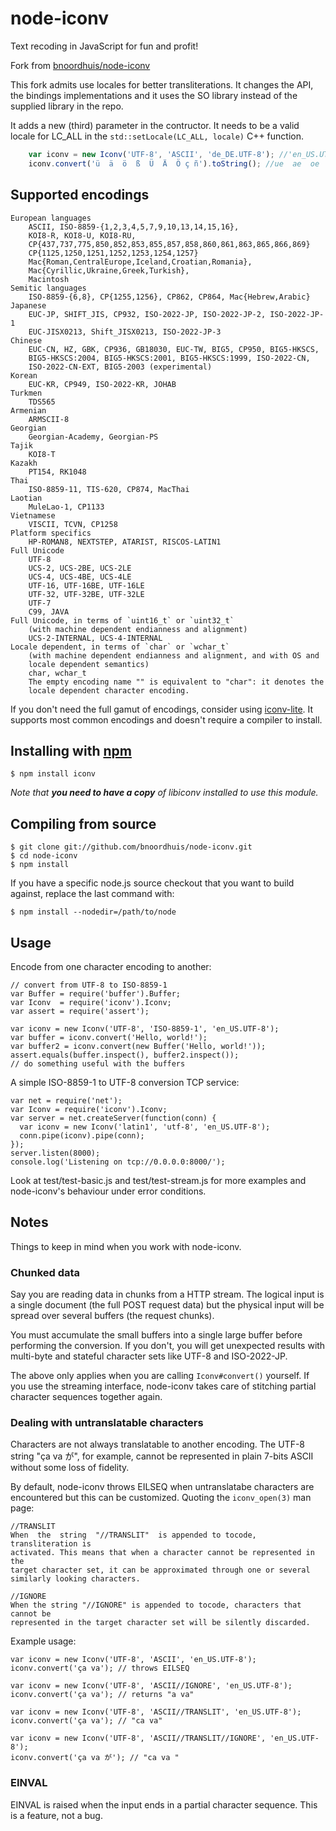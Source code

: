 # node-iconv

Text recoding in JavaScript for fun and profit!

Fork from [bnoordhuis/node-iconv](https://github.com/bnoordhuis/node-iconv)

This fork admits use locales for better transliterations. It changes the API, the bindings implementations and it uses the SO library instead of the supplied library in the repo.

It adds a new (third) parameter in the contructor. 
It needs to be a valid locale for LC_ALL in the `std::setLocale(LC_ALL, locale)` C++ function.

``` javascript
    var iconv = new Iconv('UTF-8', 'ASCII', 'de_DE.UTF-8'); //'en_US.UTF-8' is the locations. Can be undefined or a valid LANG value.
    iconv.convert('ü  ä  ö  ß  Ü  Ä  Ö ç ñ').toString(); //ue  ae  oe  ss  UE  AE  OE c n
```

## Supported encodings

    European languages
        ASCII, ISO-8859-{1,2,3,4,5,7,9,10,13,14,15,16},
        KOI8-R, KOI8-U, KOI8-RU,
        CP{437,737,775,850,852,853,855,857,858,860,861,863,865,866,869}
        CP{1125,1250,1251,1252,1253,1254,1257}
        Mac{Roman,CentralEurope,Iceland,Croatian,Romania},
        Mac{Cyrillic,Ukraine,Greek,Turkish},
        Macintosh
    Semitic languages
        ISO-8859-{6,8}, CP{1255,1256}, CP862, CP864, Mac{Hebrew,Arabic}
    Japanese
        EUC-JP, SHIFT_JIS, CP932, ISO-2022-JP, ISO-2022-JP-2, ISO-2022-JP-1
        EUC-JISX0213, Shift_JISX0213, ISO-2022-JP-3
    Chinese
        EUC-CN, HZ, GBK, CP936, GB18030, EUC-TW, BIG5, CP950, BIG5-HKSCS,
        BIG5-HKSCS:2004, BIG5-HKSCS:2001, BIG5-HKSCS:1999, ISO-2022-CN,
        ISO-2022-CN-EXT, BIG5-2003 (experimental)
    Korean
        EUC-KR, CP949, ISO-2022-KR, JOHAB
    Turkmen
        TDS565
    Armenian
        ARMSCII-8
    Georgian
        Georgian-Academy, Georgian-PS
    Tajik
        KOI8-T
    Kazakh
        PT154, RK1048
    Thai
        ISO-8859-11, TIS-620, CP874, MacThai
    Laotian
        MuleLao-1, CP1133
    Vietnamese
        VISCII, TCVN, CP1258
    Platform specifics
        HP-ROMAN8, NEXTSTEP, ATARIST, RISCOS-LATIN1
    Full Unicode
        UTF-8
        UCS-2, UCS-2BE, UCS-2LE
        UCS-4, UCS-4BE, UCS-4LE
        UTF-16, UTF-16BE, UTF-16LE
        UTF-32, UTF-32BE, UTF-32LE
        UTF-7
        C99, JAVA
    Full Unicode, in terms of `uint16_t` or `uint32_t`
        (with machine dependent endianness and alignment)
        UCS-2-INTERNAL, UCS-4-INTERNAL
    Locale dependent, in terms of `char` or `wchar_t`
        (with machine dependent endianness and alignment, and with OS and
        locale dependent semantics)
        char, wchar_t
        The empty encoding name "" is equivalent to "char": it denotes the
        locale dependent character encoding.

If you don't need the full gamut of encodings, consider using [iconv-lite][].
It supports most common encodings and doesn't require a compiler to install.

## Installing with [npm](http://npmjs.org/)

    $ npm install iconv

_Note that **you need to have a copy** of libiconv installed to use this
module._

## Compiling from source

    $ git clone git://github.com/bnoordhuis/node-iconv.git
    $ cd node-iconv
    $ npm install

If you have a specific node.js source checkout that you want to build against,
replace the last command with:

    $ npm install --nodedir=/path/to/node

## Usage

Encode from one character encoding to another:

    // convert from UTF-8 to ISO-8859-1
    var Buffer = require('buffer').Buffer;
    var Iconv  = require('iconv').Iconv;
    var assert = require('assert');

    var iconv = new Iconv('UTF-8', 'ISO-8859-1', 'en_US.UTF-8');
    var buffer = iconv.convert('Hello, world!');
    var buffer2 = iconv.convert(new Buffer('Hello, world!'));
    assert.equals(buffer.inspect(), buffer2.inspect());
    // do something useful with the buffers

A simple ISO-8859-1 to UTF-8 conversion TCP service:

    var net = require('net');
    var Iconv = require('iconv').Iconv;
    var server = net.createServer(function(conn) {
      var iconv = new Iconv('latin1', 'utf-8', 'en_US.UTF-8');
      conn.pipe(iconv).pipe(conn);
    });
    server.listen(8000);
    console.log('Listening on tcp://0.0.0.0:8000/');

Look at test/test-basic.js and test/test-stream.js for more examples
and node-iconv's behaviour under error conditions.

## Notes

Things to keep in mind when you work with node-iconv.

### Chunked data

Say you are reading data in chunks from a HTTP stream. The logical input is a
single document (the full POST request data) but the physical input will be
spread over several buffers (the request chunks).

You must accumulate the small buffers into a single large buffer before
performing the conversion. If you don't, you will get unexpected results with
multi-byte and stateful character sets like UTF-8 and ISO-2022-JP.

The above only applies when you are calling `Iconv#convert()` yourself.
If you use the streaming interface, node-iconv takes care of stitching
partial character sequences together again.

### Dealing with untranslatable characters

Characters are not always translatable to another encoding. The UTF-8 string
"ça va が", for example, cannot be represented in plain 7-bits ASCII without
some loss of fidelity.

By default, node-iconv throws EILSEQ when untranslatabe characters are
encountered but this can be customized. Quoting the `iconv_open(3)` man page:

    //TRANSLIT
    When  the  string  "//TRANSLIT"  is appended to tocode, transliteration is
    activated. This means that when a character cannot be represented in the
    target character set, it can be approximated through one or several
    similarly looking characters.

    //IGNORE
    When the string "//IGNORE" is appended to tocode, characters that cannot be
    represented in the target character set will be silently discarded.

Example usage:

    var iconv = new Iconv('UTF-8', 'ASCII', 'en_US.UTF-8');
    iconv.convert('ça va'); // throws EILSEQ

    var iconv = new Iconv('UTF-8', 'ASCII//IGNORE', 'en_US.UTF-8');
    iconv.convert('ça va'); // returns "a va"

    var iconv = new Iconv('UTF-8', 'ASCII//TRANSLIT', 'en_US.UTF-8');
    iconv.convert('ça va'); // "ca va"

    var iconv = new Iconv('UTF-8', 'ASCII//TRANSLIT//IGNORE', 'en_US.UTF-8');
    iconv.convert('ça va が'); // "ca va "

### EINVAL

EINVAL is raised when the input ends in a partial character sequence. This is a
feature, not a bug.

[iconv-lite]: https://www.npmjs.org/package/iconv-lite
